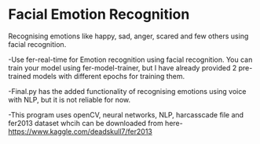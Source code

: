 # Facial Emotion Recognition
Recognising emotions like happy, sad, anger, scared and few others using facial recognition.

-Use fer-real-time for Emotion recognition using facial recognition.
You can train your model using fer-model-trainer, but I have already provided 2 pre-trained models with different epochs for training them.

-Final.py has the added functionality of recognising emotions using voice with NLP, but it is not reliable for now. 

-This program uses openCV, neural networks, NLP, harcasscade file and fer2013 dataset whcih can be downloaded from here- https://www.kaggle.com/deadskull7/fer2013
